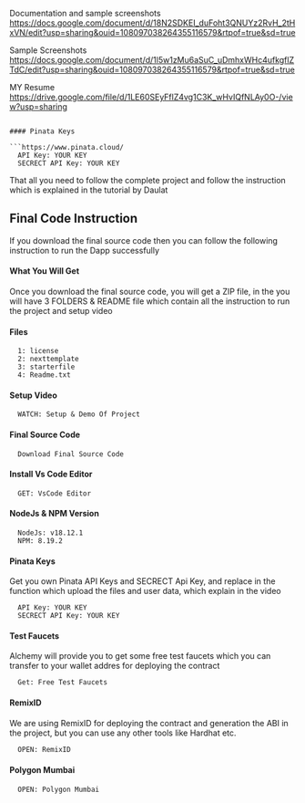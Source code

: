 Documentation and sample screenshots
https://docs.google.com/document/d/18N2SDKEI_duFoht3QNUYz2RvH_2tHxVN/edit?usp=sharing&ouid=108097038264355116579&rtpof=true&sd=true

Sample Screenshots
https://docs.google.com/document/d/1l5w1zMu6aSuC_uDmhxWHc4ufkgflZTdC/edit?usp=sharing&ouid=108097038264355116579&rtpof=true&sd=true

MY Resume
https://drive.google.com/file/d/1LE60SEyFflZ4vg1C3K_wHvIQfNLAy0O-/view?usp=sharing
```

#### Pinata Keys

```https://www.pinata.cloud/
  API Key: YOUR KEY
  SECRECT API Key: YOUR KEY
```

That all you need to follow the complete project and follow the instruction which is explained in the tutorial by Daulat

## Final Code Instruction

If you download the final source code then you can follow the following instruction to run the Dapp successfully

#### What You Will Get

Once you download the final source code, you will get a ZIP file, in the you will have 3 FOLDERS & README file which contain all the instruction to run the project and setup video

#### Files

```#
  1: license
  2: nexttemplate
  3: starterfile
  4: Readme.txt
```

#### Setup Video

```https://code.visualstudio.com/download
  WATCH: Setup & Demo Of Project
```

#### Final Source Code

```https://www.theblockchaincoders.com/SourceCode
  Download Final Source Code
```

#### Install Vs Code Editor

```https://code.visualstudio.com/download
  GET: VsCode Editor
```

#### NodeJs & NPM Version

```https://nodejs.org/en/download
  NodeJs: v18.12.1
  NPM: 8.19.2
```

#### Pinata Keys

Get you own Pinata API Keys and SECRECT Api Key, and replace in the function which upload the files and user data, which explain in the video

```https://www.pinata.cloud/
  API Key: YOUR KEY
  SECRECT API Key: YOUR KEY
```

#### Test Faucets

Alchemy will provide you to get some free test faucets which you can transfer to your wallet addres for deploying the contract

```https://www.alchemy.com/faucets
  Get: Free Test Faucets
```

#### RemixID

We are using RemixID for deploying the contract and generation the ABI in the project, but you can use any other tools like Hardhat etc.

```https://remix-project.org
  OPEN: RemixID
```

#### Polygon Mumbai

```https://mumbai.polygonscan.com/
  OPEN: Polygon Mumbai
```


